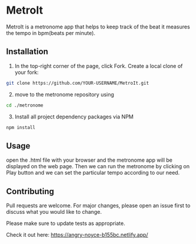 # MetroIt 
MetroIt is a metronome app that helps to keep track of the beat it measures the tempo in bpm(beats per minute).

## Installation

1. In the top-right corner of the page, click Fork. Create a local clone of your fork:

```bash
git clone https://github.com/YOUR-USERNAME/MetroIt.git
```

2. move to the metronome repository using

```bash
cd ./metronome
```
3. Install all project dependency packages via NPM
```bash
npm install
```

## Usage

open the .html file with your browser and the metronome app will be displayed on the web page.
Then we can run the metronome by clicking on Play button and we can set the particular tempo according to our need.


## Contributing
Pull requests are welcome. For major changes, please open an issue first to discuss what you would like to change.

Please make sure to update tests as appropriate.

Check it out here: https://angry-noyce-b155bc.netlify.app/
